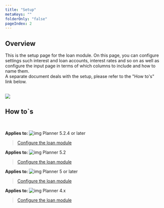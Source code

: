 ```yaml
---
title: "Setup"
metaKeys: ""
folderOnly: "false"
pageIndex: 2
---
```


## Overview
This is the setup page for the loan module. On this page, you can configure settings such interest and loan accounts, interest rates and so on as well as configure the input page in terms of which columns to include and how to name them.<br/>
A separate document deals with the setup, please refer to the "How to's" link below.<br/>
<br/>

![](https://profitbasedocs.blob.core.windows.net/plannerimages/LoanSetup.JPG)

## How to`s

<br/>

**Applies to:** ![img](https://profitbasedocs.blob.core.windows.net/icons/yes-icon.png) Planner 5.2.4 or later
> [Configure the loan module](https://profitbasedocs.blob.core.windows.net/enduserhelp/files/V5.2.4/Planner%20Loan%20module.pdf)<br/>

**Applies to:** ![img](https://profitbasedocs.blob.core.windows.net/icons/yes-icon.png) Planner 5.2 
> [Configure the loan module](https://profitbasedocs.blob.core.windows.net/enduserhelp/files/V5.2/Planner%20Loan%20module.pdf)<br/>

**Applies to:** ![img](https://profitbasedocs.blob.core.windows.net/icons/yes-icon.png) Planner 5 or later
> [Configure the loan module](https://profitbasedocs.blob.core.windows.net/enduserhelp/files/v5/Planner%20Loan%20module.pdf)<br/>

**Applies to:** ![img](https://profitbasedocs.blob.core.windows.net/icons/yes-icon.png) Planner 4.x
> [Configure the loan module](https://profitbasedocs.blob.core.windows.net/enduserhelp/files/Planner%20Loan%20module.pdf)<br/>
